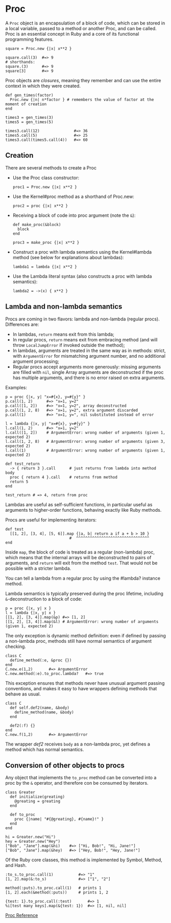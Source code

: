 # Proc

A `Proc` object is an encapsulation of a block of code, which can be stored in
a local variable, passed to a method or another Proc, and can be called. Proc
is an essential concept in Ruby and a core of its functional programming
features.

    square = Proc.new {|x| x**2 }

    square.call(3)  #=> 9
    # shorthands:
    square.(3)      #=> 9
    square[3]       #=> 9

Proc objects are *closures*, meaning they remember and can use the entire
context in which they were created.

    def gen_times(factor)
      Proc.new {|n| n*factor } # remembers the value of factor at the moment of creation
    end

    times3 = gen_times(3)
    times5 = gen_times(5)

    times3.call(12)               #=> 36
    times5.call(5)                #=> 25
    times3.call(times5.call(4))   #=> 60

## Creation

There are several methods to create a Proc

*   Use the Proc class constructor:

        proc1 = Proc.new {|x| x**2 }

*   Use the Kernel#proc method as a shorthand of Proc.new:

        proc2 = proc {|x| x**2 }

*   Receiving a block of code into proc argument (note the `&`):

        def make_proc(&block)
          block
        end

        proc3 = make_proc {|x| x**2 }

*   Construct a proc with lambda semantics using the Kernel#lambda method (see
    below for explanations about lambdas):

        lambda1 = lambda {|x| x**2 }

*   Use the Lambda literal syntax (also constructs a proc with lambda
    semantics):

        lambda2 = ->(x) { x**2 }


## Lambda and non-lambda semantics

Procs are coming in two flavors: lambda and non-lambda (regular procs).
Differences are:

*   In lambdas, `return` means exit from this lambda;
*   In regular procs, `return` means exit from embracing method (and will
    throw `LocalJumpError` if invoked outside the method);
*   In lambdas, arguments are treated in the same way as in methods: strict,
    with `ArgumentError` for mismatching argument number, and no additional
    argument processing;
*   Regular procs accept arguments more generously: missing arguments are
    filled with `nil`, single Array arguments are deconstructed if the proc
    has multiple arguments, and there is no error raised on extra arguments.


Examples:

    p = proc {|x, y| "x=#{x}, y=#{y}" }
    p.call(1, 2)      #=> "x=1, y=2"
    p.call([1, 2])    #=> "x=1, y=2", array deconstructed
    p.call(1, 2, 8)   #=> "x=1, y=2", extra argument discarded
    p.call(1)         #=> "x=1, y=", nil substituted instead of error

    l = lambda {|x, y| "x=#{x}, y=#{y}" }
    l.call(1, 2)      #=> "x=1, y=2"
    l.call([1, 2])    # ArgumentError: wrong number of arguments (given 1, expected 2)
    l.call(1, 2, 8)   # ArgumentError: wrong number of arguments (given 3, expected 2)
    l.call(1)         # ArgumentError: wrong number of arguments (given 1, expected 2)

    def test_return
      -> { return 3 }.call      # just returns from lambda into method body
      proc { return 4 }.call    # returns from method
      return 5
    end

    test_return # => 4, return from proc

Lambdas are useful as self-sufficient functions, in particular useful as
arguments to higher-order functions, behaving exactly like Ruby methods.

Procs are useful for implementing iterators:

    def test
      [[1, 2], [3, 4], [5, 6]].map {|a, b| return a if a + b > 10 }
                                #  ^^^^^^^^^^^^^^^^^^^^^^^^^^^^^^^^
    end

Inside `map`, the block of code is treated as a regular (non-lambda) proc,
which means that the internal arrays will be deconstructed to pairs of
arguments, and `return` will exit from the method `test`. That would not be
possible with a stricter lambda.

You can tell a lambda from a regular proc by using the #lambda? instance
method.

Lambda semantics is typically preserved during the proc lifetime, including
`&`-deconstruction to a block of code:

    p = proc {|x, y| x }
    l = lambda {|x, y| x }
    [[1, 2], [3, 4]].map(&p) #=> [1, 2]
    [[1, 2], [3, 4]].map(&l) # ArgumentError: wrong number of arguments (given 1, expected 2)

The only exception is dynamic method definition: even if defined by passing a
non-lambda proc, methods still have normal semantics of argument checking.

    class C
      define_method(:e, &proc {})
    end
    C.new.e(1,2)       #=> ArgumentError
    C.new.method(:e).to_proc.lambda?   #=> true

This exception ensures that methods never have unusual argument passing
conventions, and makes it easy to have wrappers defining methods that behave
as usual.

    class C
      def self.def2(name, &body)
        define_method(name, &body)
      end

      def2(:f) {}
    end
    C.new.f(1,2)       #=> ArgumentError

The wrapper *def2* receives `body` as a non-lambda proc, yet defines a method
which has normal semantics.

## Conversion of other objects to procs

Any object that implements the `to_proc` method can be converted into a proc
by the `&` operator, and therefore con be consumed by iterators.

    class Greater
      def initialize(greating)
        @greating = greating
      end

      def to_proc
        proc {|name| "#{@greating}, #{name}!" }
      end
    end

    hi = Greater.new("Hi")
    hey = Greater.new("Hey")
    ["Bob", "Jane"].map(&hi)    #=> ["Hi, Bob!", "Hi, Jane!"]
    ["Bob", "Jane"].map(&hey)   #=> ["Hey, Bob!", "Hey, Jane!"]

Of the Ruby core classes, this method is implemented by Symbol, Method, and
Hash.

    :to_s.to_proc.call(1)           #=> "1"
    [1, 2].map(&:to_s)              #=> ["1", "2"]

    method(:puts).to_proc.call(1)   # prints 1
    [1, 2].each(&method(:puts))     # prints 1, 2

    {test: 1}.to_proc.call(:test)       #=> 1
    %i[test many keys].map(&{test: 1})  #=> [1, nil, nil]

[Proc Reference](https://ruby-doc.org/core-2.6/Proc.html)
